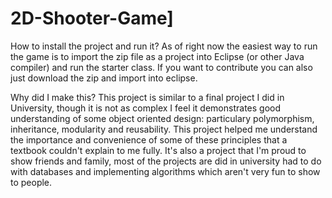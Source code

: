 # 2D-Shooter-Game]
How to install the project and run it?
As of right now the easiest way to run the game is to import the zip file as a project into Eclipse (or other Java compiler) and run the starter class.
If you want to contribute you can also just download the zip and import into eclipse.

Why did I make this?
This project is similar to a final project I did in University, though it is not as complex I feel it demonstrates good understanding of some object oriented design: particulary 
polymorphism, inheritance, modularity and reusability. This project helped me understand the importance and convenience of some of these principles that a textbook couldn't
explain to me fully. It's also a project that I'm proud to show friends and family, most of the projects are did in university had to do with databases and implementing algorithms
which aren't very fun to show to people.



